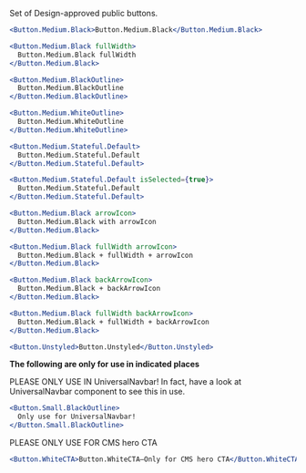 Set of Design-approved public buttons.

```jsx
<Button.Medium.Black>Button.Medium.Black</Button.Medium.Black>
```

```jsx
<Button.Medium.Black fullWidth>
  Button.Medium.Black fullWidth
</Button.Medium.Black>
```

```jsx
<Button.Medium.BlackOutline>
  Button.Medium.BlackOutline
</Button.Medium.BlackOutline>
```

```jsx
<Button.Medium.WhiteOutline>
  Button.Medium.WhiteOutline
</Button.Medium.WhiteOutline>
```

```jsx
<Button.Medium.Stateful.Default>
  Button.Medium.Stateful.Default
</Button.Medium.Stateful.Default>
```

```jsx
<Button.Medium.Stateful.Default isSelected={true}>
  Button.Medium.Stateful.Default
</Button.Medium.Stateful.Default>
```

```jsx
<Button.Medium.Black arrowIcon>
  Button.Medium.Black with arrowIcon
</Button.Medium.Black>
```

```jsx
<Button.Medium.Black fullWidth arrowIcon>
  Button.Medium.Black + fullWidth + arrowIcon
</Button.Medium.Black>
```

```jsx
<Button.Medium.Black backArrowIcon>
  Button.Medium.Black + backArrowIcon
</Button.Medium.Black>
```

```jsx
<Button.Medium.Black fullWidth backArrowIcon>
  Button.Medium.Black + fullWidth + backArrowIcon
</Button.Medium.Black>
```

```jsx
<Button.Unstyled>Button.Unstyled</Button.Unstyled>
```

<strong>The following are only for use in indicated places</strong>

PLEASE ONLY USE IN UniversalNavbar! In fact, have a look at
UniversalNavbar component to see this in use.

```jsx
<Button.Small.BlackOutline>
  Only use for UniversalNavbar!
</Button.Small.BlackOutline>
```

PLEASE ONLY USE FOR CMS hero CTA

```jsx
<Button.WhiteCTA>Button.WhiteCTA—Only for CMS hero CTA</Button.WhiteCTA>
```
